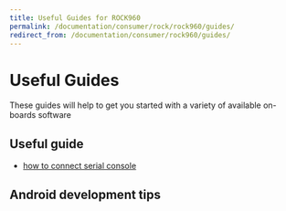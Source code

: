 ```yaml
---
title: Useful Guides for ROCK960
permalink: /documentation/consumer/rock/rock960/guides/
redirect_from: /documentation/consumer/rock960/guides/
---
```


# Useful Guides

These guides will help to get you started with a variety of available on-boards software

## Useful guide

* [how to connect serial console](serial-console.md)


## Android development tips

